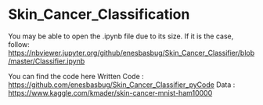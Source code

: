 # Skin_Cancer_Classification

You may be able to open the .ipynb file due to its size. If it is the case, follow: 
https://nbviewer.jupyter.org/github/enesbasbug/Skin_Cancer_Classifier/blob/master/Classifier.ipynb

You can find the code here
Written Code : https://github.com/enesbasbug/Skin_Cancer_Classifier_pyCode
Data : https://www.kaggle.com/kmader/skin-cancer-mnist-ham10000
 


